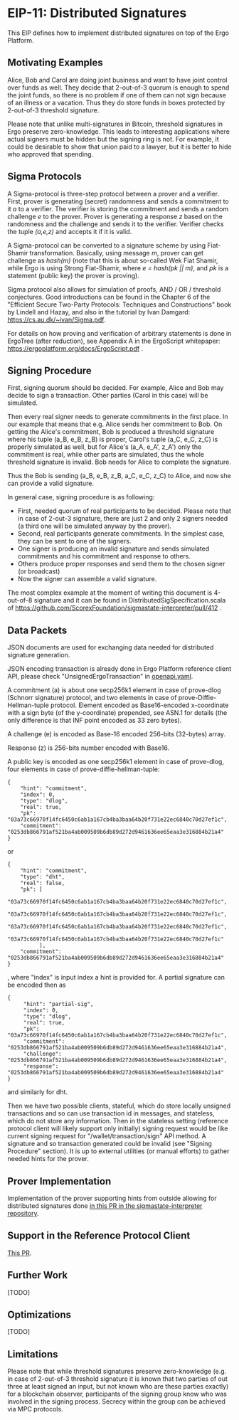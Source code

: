 EIP-11: Distributed Signatures
==============================

This EIP defines how to implement distributed signatures on top of the Ergo Platform.


Motivating Examples
-------------------

Alice, Bob and Carol are doing joint business and want to have joint control over funds as well. They decide that 2-out-of-3 quorum is enough to spend the joint funds, so there is no problem if one of them can not sign because of an illness or a vacation. Thus they do store funds in boxes protected by 2-out-of-3 threshold signature. 

Please note that unlike multi-signatures in Bitcoin, threshold signatures in Ergo preserve zero-knowledge. This leads to interesting applications where actual signers must be hidden but the signing ring is not. For example, it could be desirable to show that union paid to a lawyer, but it is better to hide who approved that spending.  

Sigma Protocols
---------------

A Sigma-protocol is three-step protocol between a prover and a verifier. First, prover is generating (secret) randomness and sends a commitment to it *a* to a verifier. The verifier is storing the commitment and sends a random challenge *e* to the prover. Prover is generating a response *z* based on the randomness and the challenge and sends it to the verifier. Verifier checks the tuple *(a,e,z)* and accepts it if it is valid. 

A Sigma-protocol can be converted to a signature scheme by using Fiat-Shamir transformation. Basically, using message *m*, prover can get challenge as *hash(m)* (note that this is about so-called Wek Fiat Shamir, while Ergo is using Strong Fiat-Shamir, where *e = hash(pk || m)*, and $pk$ is a statement (public key) the prover is proving).

Sigma protocol also allows for simulation of proofs, AND / OR / threshold conjectures. Good introductions can be found in the Chapter 6 of the "Efficient Secure Two-Party Protocols: Techniques and Constructions" book by Lindell and Hazay, and also in the tutorial by Ivan Damgard: https://cs.au.dk/~ivan/Sigma.pdf. 

For details on how proving and verification of arbitrary statements is done in ErgoTree (after reduction), see Appendix A in the ErgoScript whitepaper: https://ergoplatform.org/docs/ErgoScript.pdf . 

Signing Procedure
-----------------

First, signing quorum should be decided. For example, Alice and Bob may decide to sign a transaction. Other parties (Carol in this case) will be simulated.

Then every real signer needs to generate commitments in the first place. In our example that means that e.g. Alice sends her commitment to Bob. 
On getting the Alice's commitment, Bob is produced a threshold signature where his tuple (a_B, e_B, z_B) is proper, Carol's tuple (a_C, e_C, z_C) is properly simulated as well, but for Alice's
(a_A, e_A', z_A') only the commitment is real, while other parts are simulated, thus the whole threshold signature is invalid. Bob needs for Alice to complete the signature.

Thus the Bob is sending (a_B, e_B, z_B, a_C, e_C, z_C) to Alice, and now she can provide a valid signature. 

In general case, signing procedure is as following:

* First, needed quorum of real participants to be decided. Please note that in case of 2-out-3 signature, there are just 2 and only 2 signers needed (a third one will be simulated anyway by the prover).
* Second, real participants generate commitments. In the simplest case, they can be sent to one of the signers.
* One signer is producing an invalid signature and sends simulated commitments and his commitment and response to others.
* Others produce proper responses and send them to the chosen signer (or broadcast)
* Now the signer can assemble a valid signature.

The most complex example at the moment of writing this document is 4-out-of-8 signature and it can be found in DistributedSigSpecification.scala of https://github.com/ScorexFoundation/sigmastate-interpreter/pull/412 . 


Data Packets
------------

JSON documents are used for exchanging data needed for distributed signature generation.

JSON encoding transaction is already done in Ergo Platform reference client API, please check "UnsignedErgoTransaction" 
in [openapi.yaml](https://github.com/ergoplatform/ergo/blob/master/src/main/resources/api/openapi.yaml). 

A commitment (a) is about one secp256k1 element in case of prove-dlog (Schnorr signature) protocol, and two elements in 
case of prove-Diffie-Hellman-tuple protocol. Element encoded as Base16-encoded x-coordinate with a sign byte 
(of the y-coordinate) prepended, see ASN.1 for details (the only difference is that INF point encoded as 33 zero bytes). 

A challenge (e) is encoded as Base-16 encoded 256-bits (32-bytes) array.

Response (z) is 256-bits number encoded with Base16. 

A public key is encoded as one secp256k1 element in case of prove-dlog, four elements in case of 
prove-diffie-hellman-tuple:

    {
        "hint": "commitment",
        "index": 0,
        "type": "dlog",
        "real": true,
        "pk": "03a73c66970f14fc6450c6ab1a167cb4ba3baa64b20f731e22ec6840c70d27ef1c",
        "commitment": "0253db866791af521ba4ab009509b6db89d272d9461636ee65eaa3e316884b21a4"
    }

or    
    
    {
        "hint": "commitment",
        "type": "dht",
        "real": false,
        "pk": [
                "03a73c66970f14fc6450c6ab1a167cb4ba3baa64b20f731e22ec6840c70d27ef1c",
                "03a73c66970f14fc6450c6ab1a167cb4ba3baa64b20f731e22ec6840c70d27ef1c",
                "03a73c66970f14fc6450c6ab1a167cb4ba3baa64b20f731e22ec6840c70d27ef1c",
                "03a73c66970f14fc6450c6ab1a167cb4ba3baa64b20f731e22ec6840c70d27ef1c"
              ],  
        "commitment": "0253db866791af521ba4ab009509b6db89d272d9461636ee65eaa3e316884b21a4"
    }

, where "index" is input index a hint is provided for. A partial signature can be encoded then as    

    {
         "hint": "partial-sig",
         "index": 0,
         "type": "dlog",
         "real": true,
         "pk": "03a73c66970f14fc6450c6ab1a167cb4ba3baa64b20f731e22ec6840c70d27ef1c",
         "commitment": "0253db866791af521ba4ab009509b6db89d272d9461636ee65eaa3e316884b21a4",                 
         "challenge": "0253db866791af521ba4ab009509b6db89d272d9461636ee65eaa3e316884b21a4",
         "response": "0253db866791af521ba4ab009509b6db89d272d9461636ee65eaa3e316884b21a4"
    }
    
and similarly for dht.    

Then we have two possible clients, stateful, which do store locally unsigned transactions and so can use transaction id 
in messages, and stateless, which do not store any information. Then in the stateless setting 
(reference protocol client will likely support only initially) signing request would be like current 
signing request for "/wallet/transaction/sign" API method. A signature and so transaction generated could be invalid 
(see "Signing Procedure" section). It is up to external utilities (or manual efforts) to gather needed hints for the 
prover.
  

Prover Implementation
---------------------

Implementation of the prover supporting hints from outside allowing for distributed signatures done 
[in this PR in the sigmastate-interpreter repository](https://github.com/ScorexFoundation/sigmastate-interpreter/pull/412).

Support in the Reference Protocol Client
----------------------------------------

[This PR](https://github.com/ergoplatform/ergo/pull/1118).

Further Work
------------

[TODO]

Optimizations
-------------

[TODO]

Limitations
-----------

Please note that while threshold signatures preserve zero-knowledge (e.g. in case of 2-out-of-3 threshold signature it is 
known that two parties of out three at least signed an input, but not known who are these parties exactly) for a blockchain observer, participants of the signing group know who was involved in the signing process. Secrecy within the group can be achieved via MPC protocols.  

